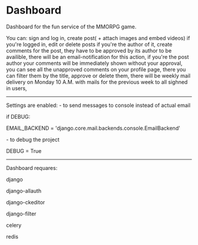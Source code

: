 # Dashboard

 Dashboard for the fun service of the MMORPG game.

You can:
sign and log in,
create post( + attach images and embed videos) if you're logged in, 
edit or delete posts if you're the author of it,
create comments for the post, they have to be approved by its author to be availible,
there will be an email-notification for this action,
if you're the post author your comments will be immediately shown without your approval,
you can see all the unapproved comments on your profile page,
there you can filter them by the title, approve or delete them,
there will be weekly mail delivery on Monday 10 A.M. with mails for the previous week to all sighned in users,
<hr>
Settings are enabled:
  - to send messages to console instead of actual email
   <p>if DEBUG:</p>
   <p>    EMAIL_BACKEND = 'django.core.mail.backends.console.EmailBackend'</p>
  - to debug the project
   <p>DEBUG = True</p>
<hr>
<p>Dashboard requares:</p>
  <p>django</p>
  <p>django-allauth</p>
  <p>django-ckeditor</p>
  <p>django-filter</p>
  <p>celery</p>
  <p>redis</p>
